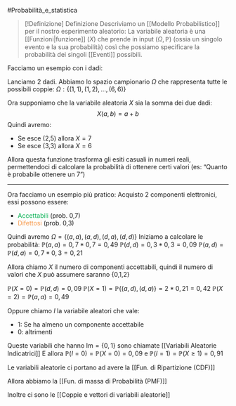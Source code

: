 #Probabilità_e_statistica 

> [!Definizione]  Definizione
> Descriviamo un [[Modello Probabilistico]] per il nostro esperimento aleatorio:
> La variabile aleatoria è una [[Funzioni|funzione]] ($X$) che prende in input $(\Omega,\mathbb{P})$ (ossia un singolo evento e la sua probabilità) così che possiamo specificare la probabilità dei singoli [[Eventi]] possibili.
> 

Facciamo un esempio con i dadi:

Lanciamo 2 dadi.
Abbiamo lo spazio campionario $\Omega$ che rappresenta tutte le possibili coppie:
$\Omega:\{(1,1),(1,2),\dots,(6,6)\}$

Ora supponiamo che la variabile aleatoria $X$ sia la somma dei due dadi:
$$X(a,b)=a+b$$
Quindi avremo:
- Se esce (2,5) allora $X=7$
- Se esce (3,3) allora $X=6$

Allora questa funzione trasforma gli esiti casuali in numeri reali, permettendoci di calcolare la probabilità di ottenere certi valori (es: “Quanto è probabile ottenere un 7”)

---

Ora facciamo un esempio più pratico:
Acquisto 2 componenti elettronici, essi possono essere:
- <font color="#00b050">Accettabili</font> (prob. 0,7)
- <font color="#f79646">Difettosi</font> (prob. 0,3)

Quindi avremo $\Omega=\{(a,a),(a,d),(d,a),(d,d)\}$
Iniziamo a calcolare le probabilità:
$\mathbb{P}(a,a)=0,7*0,7=0,49$
$\mathbb{P}(d,d)=0,3*0,3=0,09$
$\mathbb{P}(a,d)=\mathbb{P}(d,a)=0,7*0,3=0,21$

Allora chiamo $X$ il numero di componenti accettabili, quindi il numero di valori che $X$ può assumere saranno {0,1,2}

$\mathbb{P}(X=0)=\mathbb{P}(d,d)=0,09$
$\mathbb{P}(X=1)=\mathbb{P}\{(a,d),(d,a)\}=2*0,21=0,42$
$\mathbb{P}(X=2)=\mathbb{P}(a,a)=0,49$

Oppure chiamo $I$ la variabile aleatori che vale:
- $1$: Se ha almeno un componente accettabile
- $0$: altrimenti

Queste variabili che hanno $\mathrm{Im}=\{0,1\}$ sono chiamate [[Variabili Aleatorie Indicatrici]]
E allora $\mathbb{P}(I=0)=\mathbb{P}(X=0)=0,09$ e $\mathbb{P}(I=1)=\mathbb{P}(X\geq1)=0,91$

Le variabili aleatorie ci portano ad avere la [[Fun. di Ripartizione (CDF)]]

Allora abbiamo la [[Fun. di massa di Probabilità (PMF)]]

Inoltre ci sono le [[Coppie e vettori di variabili aleatorie]]

